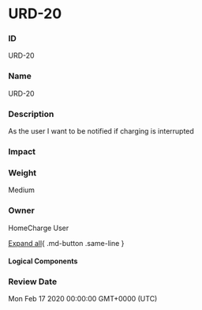 

# URD-20

### ID

URD-20

### Name

URD-20

### Description

As the user I want to be notified if charging is interrupted

### Impact



### Weight

Medium

### Owner

HomeCharge User

[Expand all](#){ .md-button .same-line }

#### Logical Components


    



### Review Date

Mon Feb 17 2020 00:00:00 GMT+0000 (UTC)

